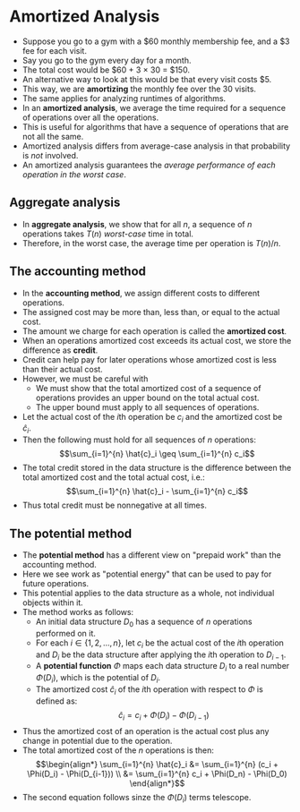 # Amortized Analysis
- Suppose you go to a gym with a $60 monthly membership fee, and a $3 fee for each visit.
- Say you go to the gym every day for a month.
- The total cost would be $60 + 3 $\times$ 30 = $150.
- An alternative way to look at this would be that every visit costs $5.
- This way, we are **amortizing** the monthly fee over the 30 visits.
- The same applies for analyzing runtimes of algorithms.
- In an **amortized analysis**, we average the time required for a sequence of operations over all the operations.
- This is useful for algorithms that have a sequence of operations that are not all the same.
- Amortized analysis differs from average-case analysis in that probability is *not* involved.
- An amortized analysis guarantees the *average performance of each operation in the worst case*.
## Aggregate analysis
- In **aggregate analysis**, we show that for all $n$, a sequence of $n$ operations takes $T(n)$ *worst-case* time in total.
- Therefore, in the worst case, the average time per operation is $T(n)/n$.
## The accounting method
- In the **accounting method**, we assign different costs to different operations.
- The assigned cost may be more than, less than, or equal to the actual cost.
- The amount we charge for each operation is called the **amortized cost**.
- When an operations amortized cost exceeds its actual cost, we store the difference as **credit**.
- Credit can help pay for later operations whose amortized cost is less than their actual cost.
- However, we must be careful with 
    - We must show that the total amortized cost of a sequence of operations provides an upper bound on the total actual cost.
    - The upper bound must apply to all sequences of operations.
- Let the actual cost of the $i$th operation be $c_i$ and the amortized cost be $\hat{c}_i$.
- Then the following must hold for all sequences of $n$ operations:
$$\sum_{i=1}^{n} \hat{c}_i \geq \sum_{i=1}^{n} c_i$$
- The total credit stored in the data structure is the difference between the total amortized cost and the total actual cost, i.e.:
$$\sum_{i=1}^{n} \hat{c}_i - \sum_{i=1}^{n} c_i$$
- Thus total credit must be nonnegative at all times.
## The potential method
- The **potential method** has a different view on "prepaid work" than the accounting method.
- Here we see work as "potential energy" that can be used to pay for future operations.
- This potential applies to the data structure as a whole, not individual objects within it.
- The method works as follows:
    - An initial data structure $D_0$ has a sequence of $n$ operations performed on it.
    - For each $i \in \{1, 2, \ldots, n\}$, let $c_i$ be the actual cost of the $i$th operation and $D_i$ be the data structure after applying the $i$th operation to $D_{i-1}$.
    - A **potential function** $\Phi$ maps each data structure $D_i$ to a real number $\Phi(D_i)$, which is the potential of $D_i$.
    - The amortized cost $\hat{c}_i$ of the $i$th operation with respect to $\Phi$ is defined as:
    $$\hat{c}_i = c_i + \Phi(D_i) - \Phi(D_{i-1})$$
- Thus the amortized cost of an operation is the actual cost plus any change in potential due to the operation.
- The total amortized cost of the $n$ operations is then:
$$\begin{align*}
\sum_{i=1}^{n} \hat{c}_i &= \sum_{i=1}^{n} (c_i + \Phi(D_i) - \Phi(D_{i-1})) \\
&= \sum_{i=1}^{n} c_i + \Phi(D_n) - \Phi(D_0)
\end{align*}$$
- The second equation follows sinze the $\Phi(D_i)$ terms telescope.